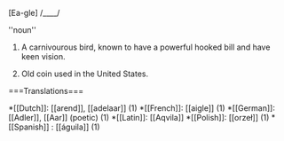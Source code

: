 [Ea-gle] /____/

''noun''

1) A carnivourous bird, known to have a powerful hooked bill and have keen vision.

2) Old coin used in the United States.

===Translations===

*[[Dutch]]: [[arend]], [[adelaar]] (1)
*[[French]]: [[aigle]] (1)
*[[German]]: [[Adler]], [[Aar]] (poetic) (1)
*[[Latin]]: [[Aqvila]]
*[[Polish]]: [[orzeł]] (1)
*[[Spanish]] : [[águila]] (1)